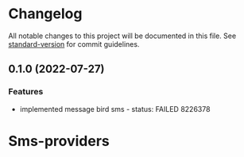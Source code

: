 # Changelog

All notable changes to this project will be documented in this file. See [standard-version](https://github.com/conventional-changelog/standard-version) for commit guidelines.

## 0.1.0 (2022-07-27)


### Features

* implemented message bird sms - status: FAILED 8226378

# Sms-providers